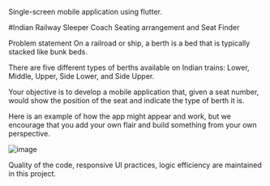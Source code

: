 Single-screen mobile application using flutter.

#Indian Railway Sleeper Coach Seating arrangement and Seat Finder

Problem statement
On a railroad or ship, a berth is a bed that is typically stacked like bunk beds.

There are five different types of berths available on Indian trains: Lower, Middle, Upper, Side Lower, and Side Upper.

Your objective is to develop a mobile application that, given a seat number, would show the position of the seat and indicate the type of berth it is.

Here is an example of how the app might appear and work, but we encourage that you add your own flair and build something from your own perspective.


![image](https://user-images.githubusercontent.com/71636191/171661982-430285f0-2e12-4b1d-9957-4a58e375304d.png)


Quality of the code, responsive UI practices, logic efficiency are maintained in this project. 
